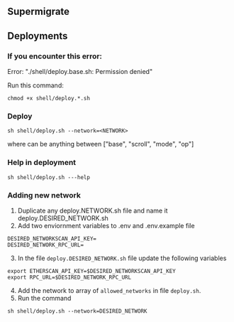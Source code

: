 ## Supermigrate

## Deployments

### If you encounter this error:
Error: "./shell/deploy.base.sh: Permission denied"

Run this command:
```
chmod +x shell/deploy.*.sh
```

### Deploy
```
sh shell/deploy.sh --network=<NETWORK>
```

where <NETWORK> can be anything between ["base", "scroll", "mode", "op"]

### Help in deployment
```
sh shell/deploy.sh ---help
```

### Adding new network

1. Duplicate any deploy.NETWORK.sh file and name it deploy.DESIRED_NETWORK.sh
2. Add two enviornment variables to .env and .env.example file
```
DESIRED_NETWORKSCAN_API_KEY=
DESIRED_NETWORK_RPC_URL=
```
3. In the file `deploy.DESIRED_NETWORK.sh` file update the following variables
```
export ETHERSCAN_API_KEY=$DESIRED_NETWORKSCAN_API_KEY
export RPC_URL=$DESIRED_NETWORK_RPC_URL
```
4. Add the network to array of `allowed_networks` in file `deploy.sh`.
5. Run the command
```
sh shell/deploy.sh --network=DESIRED_NETWORK
```